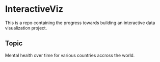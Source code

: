 # InteractiveViz
This is a repo containing the progress towards building an interactive data visualization project.

## Topic
Mental health over time for various countries accross the world.